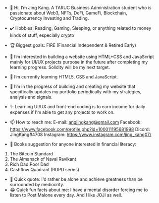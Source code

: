 - 👋 Hi, I’m Jing Kang. A TARUC Business Administration student who is passionate about Web3, NFTs, DeFi, GameFi, Blockchain, Cryptocurrency Investing and Trading.

- ✔️ Hobbies: Reading, Gaming, Sleeping, or anything related to money kinds of stuff, especially crypto

- 🏆 Biggest goals: FIRE (Financial Independent & Retired Early)

- 👀 I’m interested in building a website using HTML+CSS and JavaScript mainly for UI/UX projects purpose in the future after completing my learning progress. Solidity will be my next target.

- 🌱 I’m currently learning HTML5, CSS and JavaScript. 

- 💞️ I’m in the progress of building and creating my website that specifically updates my portfolio periodically with my strategies, analysis and signals.

- ✨ Learning UI/UX and front-end coding is to earn income for daily expenses if I'm able to get any projects to work on.

- 📫 How to reach me: 
E-mail: angjingkang@gmail.com
Facebook: https://www.facebook.com/profile.php?id=100011195681998
Dicord: JingKang#4708
Instagram: https://www.instagram.com/jing_kang07/

- 📖 Books suggestion for anyone interested in financial literacy: 
1. The Bitcoin Standard
2. The Almanack of Naval Ravikant
3. Rich Dad Poor Dad
4. Cashflow Quadrant (RDPD series)

- 💪 Quick quote: I'd rather be alone and achieve greatness than be surrounded by mediocrity.
- 😂 Quick fun facts about me: I have a mental disorder forcing me to listen to Post Malone every day. And I like JOJI as well.
